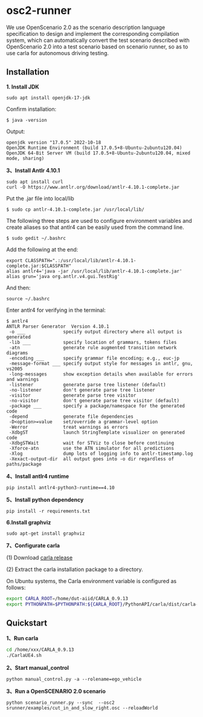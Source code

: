 # osc2-runner

We use OpenScenario 2.0 as the scenario description language specification to design and implement the corresponding compilation system, which can automatically convert the test scenario described with OpenScenario 2.0 into a test scenario based on scenario runner, so as to use carla for autonomous driving testing.

## Installation

**1. Install JDK**

```
sudo apt install openjdk-17-jdk
```    
Confirm installation:
```
$ java -version
```
Output:
```
openjdk version "17.0.5" 2022-10-18
OpenJDK Runtime Environment (build 17.0.5+8-Ubuntu-2ubuntu120.04)
OpenJDK 64-Bit Server VM (build 17.0.5+8-Ubuntu-2ubuntu120.04, mixed mode, sharing)
```

**3、Install Antlr 4.10.1**

```
sudo apt install curl
curl -O https://www.antlr.org/download/antlr-4.10.1-complete.jar
```

Put the .jar file into local/lib
```
$ sudo cp antlr-4.10.1-complete.jar /usr/local/lib/
```

The following three steps are used to configure environment variables and create aliases so that antlr4 can be easily used from the command line.
```
$ sudo gedit ~/.bashrc
```
Add the following at the end:
```
export CLASSPATH=".:/usr/local/lib/antlr-4.10.1-complete.jar:$CLASSPATH"
alias antlr4='java -jar /usr/local/lib/antlr-4.10.1-complete.jar'
alias grun='java org.antlr.v4.gui.TestRig'
```
And then:
```
source ~/.bashrc
```

Enter antlr4 for verifying in the terminal:
```
$ antlr4
ANTLR Parser Generator  Version 4.10.1
 -o ___              specify output directory where all output is generated
 -lib ___            specify location of grammars, tokens files
 -atn                generate rule augmented transition network diagrams
 -encoding ___       specify grammar file encoding; e.g., euc-jp
 -message-format ___ specify output style for messages in antlr, gnu, vs2005
 -long-messages      show exception details when available for errors and warnings
 -listener           generate parse tree listener (default)
 -no-listener        don't generate parse tree listener
 -visitor            generate parse tree visitor
 -no-visitor         don't generate parse tree visitor (default)
 -package ___        specify a package/namespace for the generated code
 -depend             generate file dependencies
 -D<option>=value    set/override a grammar-level option
 -Werror             treat warnings as errors
 -XdbgST             launch StringTemplate visualizer on generated code
 -XdbgSTWait         wait for STViz to close before continuing
 -Xforce-atn         use the ATN simulator for all predictions
 -Xlog               dump lots of logging info to antlr-timestamp.log
 -Xexact-output-dir  all output goes into -o dir regardless of paths/package
```

**4、Install antlr4 runtime**
```
pip install antlr4-python3-runtime==4.10
```

**5、Install python dependency**
```
pip install -r requirements.txt
```

**6.Install graphviz**

```
sudo apt-get install graphviz
```


**7、Configurate carla**
    
(1) Download [carla release](https://carla-releases.s3.eu-west-3.amazonaws.com/Linux/CARLA_0.9.13.tar.gz)


(2) Extract the carla installation package to a directory.

On Ubuntu systems, the Carla environment variable is configured as follows:
```bash
export CARLA_ROOT=/home/dut-aiid/CARLA_0.9.13
export PYTHONPATH=$PYTHONPATH:${CARLA_ROOT}/PythonAPI/carla/dist/carla-0.9.13-py3.7-linux-x86_64.egg:${CARLA_ROOT}/PythonAPI/carla/agents:${CARLA_ROOT}/PythonAPI/carla/agents/navigation:${CARLA_ROOT}/PythonAPI/carla:${CARLA_ROOT}/PythonAPI/examples:${CARLA_ROOT}/PythonAPI
```

## Quickstart

**1、Run carla**

```bash
cd /home/xxx/CARLA_0.9.13
./CarlaUE4.sh
```

**2、Start manual_control**

```
python manual_control.py -a --rolename=ego_vehicle
```

**3、Run a OpenSCENARIO 2.0 scenario**
```
python scenario_runner.py --sync  --osc2 srunner/examples/cut_in_and_slow_right.osc --reloadWorld 
```